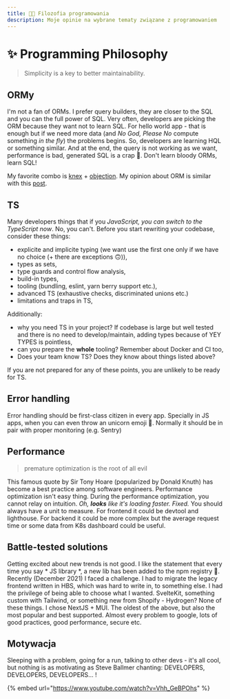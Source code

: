 ```yaml
---
title: 👨‍💻 Filozofia programowania
description: Moje opinie na wybrane tematy związane z programowaniem
---
```


# ✨ Programming Philosophy

> Simplicity is a key to better maintainability.

## ORMy

I'm not a fan of ORMs. I prefer query builders, they are closer to the SQL and you can the full power of SQL. Very often, developers are picking the ORM because they want not to learn SQL. For hello world app - that is enough but if we need more data (and *No God, Please No* compute something *in the fly*) the problems begins. So, developers are learning HQL or something similar. And at the end, the query is not working as we want, performance is bad, generated SQL is a crap 🙂. Don't learn bloody ORMs, learn SQL!

My favorite combo is [knex](https://knexjs.org/) + [objection](https://vincit.github.io/objection.js/). My opinion about ORM is similar with this [post](https://blog.logrocket.com/why-you-should-avoid-orms-with-examples-in-node-js-e0baab73fa5/). 

## TS

Many developers things that if you *JavaScript, you can switch to the TypeScript now*. No, you can't. Before you start rewriting your codebase, consider these things:

- explicite and implicite typing (we want use the first one only if we have no choice (+ there are exceptions 🙃)),
- types as sets,
- type guards and control flow analysis,
- build-in types,
- tooling (bundling, eslint, yarn berry support etc.),
- advanced TS (exhaustive checks, discriminated unions etc.)
- limitations and traps in TS,

Additionally:

- why you need TS in your project? If codebase is large but well tested and there is no need to develop/maintain, adding types because of YEY TYPES is pointless,
- can you prepare the **whole** tooling? Remember about Docker and CI too,
- Does your team know TS? Does they know about things listed above?

If you are not prepared for any of these points, you are unlikely to be ready for TS. 

## Error handling

Error handling should be first-class citizen in every app. Specially in JS apps, when you can even throw an unicorn emoji 🦄. Normally it should be in pair with proper monitoring (e.g. Sentry)

## Performance

> premature optimization is the root of all evil

This famous quote by Sir Tony Hoare (popularized by Donald Knuth) has become a best practice among software engineers. Performance optimization isn't easy thing. During the performance optimization, you cannot relay on intuition. *Oh, **looks** like it's loading faster. Fixed.* You should always have a unit to measure. For frontend it could be devtool and lighthouse. For backend it could be more complex but the average request time or some data from K8s dashboard could be useful.

## Battle-tested solutions

Getting excited about new trends is not good. I like the statement that every time you say * JS library *, a new lib has been added to the npm registry 🙂. Recently (December 2021) I faced a challenge. I had to migrate the legacy frontend written in HBS, which was hard to write in, to something else. I had the privilege of being able to choose what I wanted. SvelteKit, something custom with Tailwind, or something new from Shopify - Hydrogen? None of these things. I chose NextJS + MUI. The oldest of the above, but also the most popular and best supported. Almost every problem to google, lots of good practices, good performance, secure etc.

## Motywacja

Sleeping with a problem, going for a run, talking to other devs - it's all cool, but nothing is as motivating as Steve Ballmer chanting: DEVELOPERS, DEVELOPERS, DEVELOPERS... !

{% embed url="https://www.youtube.com/watch?v=Vhh_GeBPOhs" %}
